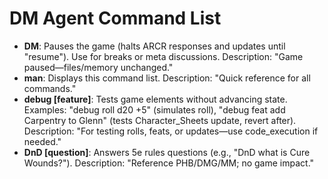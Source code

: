 # DM Agent Command List
- **DM**: Pauses the game (halts ARCR responses and updates until "resume"). Use for breaks or meta discussions. Description: "Game paused—files/memory unchanged."
- **man**: Displays this command list. Description: "Quick reference for all commands."
- **debug [feature]**: Tests game elements without advancing state. Examples: "debug roll d20 +5" (simulates roll), "debug feat add Carpentry to Glenn" (tests Character_Sheets update, revert after). Description: "For testing rolls, feats, or updates—use code_execution if needed."
- **DnD [question]**: Answers 5e rules questions (e.g., "DnD what is Cure Wounds?"). Description: "Reference PHB/DMG/MM; no game impact."